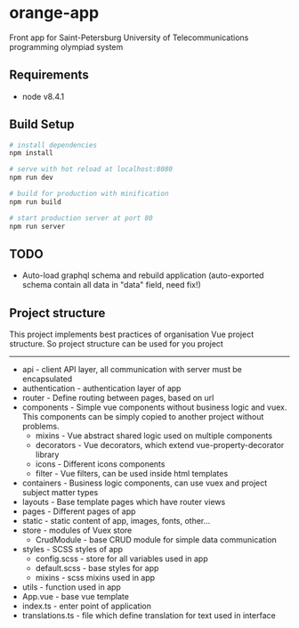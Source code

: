 # orange-app
Front app for Saint-Petersburg University of Telecommunications programming olympiad system

## Requirements
- node v8.4.1

## Build Setup

``` bash
# install dependencies
npm install

# serve with hot reload at localhost:8080
npm run dev

# build for production with minification
npm run build

# start production server at port 80
npm run server
```

## TODO
* Auto-load graphql schema and rebuild application (auto-exported schema contain all data
in "data" field, need fix!)

## Project structure
This project implements best practices of organisation Vue project structure. 
So project structure can be used for you project

---
- api - client API layer, all communication with server must be encapsulated
- authentication - authentication layer of app  
- router - Define routing between pages, based on url
- components - Simple vue components without business logic and vuex. 
This components can be simply copied to another project without problems.
   - mixins - Vue abstract shared logic used on multiple components
   - decorators - Vue decorators, which extend vue-property-decorator library
   - icons - Different icons components
   - filter - Vue filters, can be used inside html templates
- containers - Business logic components, can use vuex and project subject matter types
- layouts - Base template pages which have router views
- pages - Different pages of app
- static - static content of app, images, fonts, other...
- store - modules of Vuex store
   - CrudModule - base CRUD module for simple data communication
- styles - SCSS styles of app
   - config.scss - store for all variables used in app
   - default.scss - base styles for app
   - mixins - scss mixins used in app
- utils - function used in app
- App.vue - base vue template
- index.ts - enter point of application
- translations.ts - file which define translation for text used in interface

